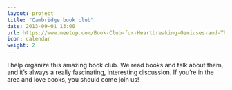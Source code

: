 ```yaml
---
layout: project
title: "Cambridge book club"
date: 2013-09-01 13:00
url: https://www.meetup.com/Book-Club-for-Heartbreaking-Geniuses-and-Those-Who-Love-Them/
icon: calendar
weight: 2
---
```


I help organize this amazing book club. We read books and talk about them, and it’s always a really fascinating, interesting discussion. If you’re in the area and love books, you should come join us!